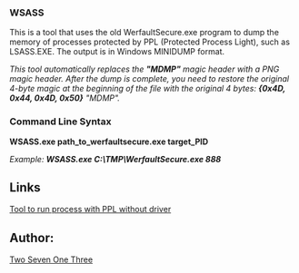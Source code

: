 ### WSASS

This is a tool that uses the old WerfaultSecure.exe program to dump the memory of processes protected by PPL (Protected Process Light), such as LSASS.EXE.
The output is in Windows MINIDUMP format.

*This tool automatically replaces the __"MDMP"__ magic header with a PNG magic header.
After the dump is complete, you need to restore the original 4-byte magic at the beginning of the file with the original 4 bytes: __{0x4D, 0x44, 0x4D, 0x50}__ "MDMP".*

### Command Line Syntax

**WSASS.exe path_to_werfaultsecure.exe target_PID**

*Example: __WSASS.exe C:\TMP\WerfaultSecure.exe 888__*

## Links

[Tool to run process with PPL without driver](https://github.com/2x7EQ13/CreateProcessAsPPL)

## Author:

[Two Seven One Three](https://x.com/TwoSevenOneT)

